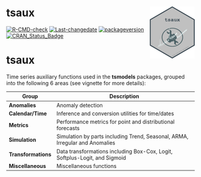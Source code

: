 
# tsaux <img src="man/figures/logo.png" align="right" height="139" alt="" />

[![R-CMD-check](https://github.com/tsmodels/tsaux/workflows/R-CMD-check/badge.svg)](https://github.com/tsmodels/tsaux/actions)
[![Last-changedate](https://img.shields.io/badge/last%20change-2025--03--06-yellowgreen.svg)](/commits/master)
[![packageversion](https://img.shields.io/badge/Package%20version-1.0.0-orange.svg?style=flat-square)](commits/master)
[![CRAN_Status_Badge](https://www.r-pkg.org/badges/version/tsaux)](https://cran.r-project.org/package=tsaux)

# tsaux

Time series auxiliary functions used in the **tsmodels** packages,
grouped into the following 6 areas (see vignette for more details):

| Group | Description |
|----|----|
| **Anomalies** | Anomaly detection |
| **Calendar/Time** | Inference and conversion utilities for time/dates |
| **Metrics** | Performance metrics for point and distributional forecasts |
| **Simulation** | Simulation by parts including Trend, Seasonal, ARMA, Irregular and Anomalies |
| **Transformations** | Data transformations including Box-Cox, Logit, Softplus-Logit, and Sigmoid |
| **Miscellaneous** | Miscellaneous functions |
